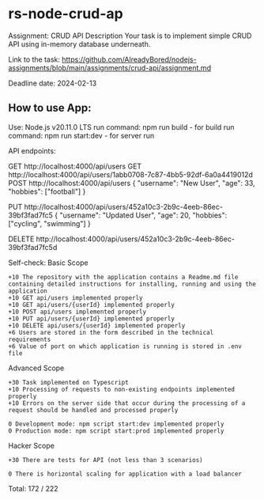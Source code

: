 # rs-node-crud-ap
Assignment: CRUD API Description  Your task is to implement simple CRUD API using in-memory database underneath.

Link to the task: 
https://github.com/AlreadyBored/nodejs-assignments/blob/main/assignments/crud-api/assignment.md

Deadline date: 2024-02-13

## How to use App:

Use: Node.js v20.11.0 LTS
run command: npm run build - for build 
run command: npm run start:dev - for server run


API endpoints:

GET http://localhost:4000/api/users
GET http://localhost:4000/api/users/1abb0708-7c87-4bb5-92df-6a0a4419012d
POST http://localhost:4000/api/users
{
    "username": "New User",
    "age": 33,
    "hobbies": ["football"]
}

PUT http://localhost:4000/api/users/452a10c3-2b9c-4eeb-86ec-39bf3fad7fc5
{
"username": "Updated User",
"age": 20,
"hobbies": ["cycling", "swimming"]
}

DELETE http://localhost:4000/api/users/452a10c3-2b9c-4eeb-86ec-39bf3fad7fc5d



Self-check: Basic Scope

    +10 The repository with the application contains a Readme.md file containing detailed instructions for installing, running and using the application
    +10 GET api/users implemented properly
    +10 GET api/users/{userId} implemented properly
    +10 POST api/users implemented properly
    +10 PUT api/users/{userId} implemented properly
    +10 DELETE api/users/{userId} implemented properly
    +6 Users are stored in the form described in the technical requirements
    +6 Value of port on which application is running is stored in .env file

Advanced Scope

    +30 Task implemented on Typescript
    +10 Processing of requests to non-existing endpoints implemented properly
    +10 Errors on the server side that occur during the processing of a request should be handled and processed properly

    0 Development mode: npm script start:dev implemented properly
    0 Production mode: npm script start:prod implemented properly

Hacker Scope

    +30 There are tests for API (not less than 3 scenarios)

    0 There is horizontal scaling for application with a load balancer

Total: 172 / 222
